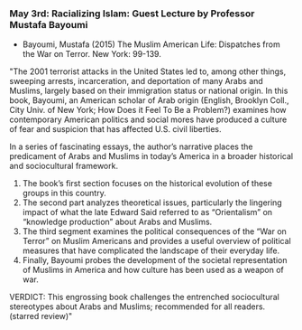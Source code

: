 ### May 3rd: Racializing Islam: Guest Lecture by Professor Mustafa Bayoumi

- Bayoumi, Mustafa (2015) The Muslim American Life: Dispatches from the War on Terror. New York:  99-139.

"The 2001 terrorist attacks in the United States led to, among other things, sweeping arrests, incarceration, and deportation of many Arabs and Muslims, largely based on their immigration status or national origin. In this book, Bayoumi, an American scholar of Arab origin (English, Brooklyn Coll., City Univ. of New York; How Does it Feel To Be a Problem?) examines how contemporary American politics and social mores have produced a culture of fear and suspicion that has affected U.S. civil liberties.

In a series of fascinating essays, the author’s narrative places the predicament of Arabs and Muslims in today’s America in a broader historical and sociocultural framework.

1. The book’s first section focuses on the historical evolution of these groups in this country.
2. The second part analyzes theoretical issues, particularly the lingering impact of what the late Edward Said referred to as “Orientalism” on “knowledge production” about Arabs and Muslims.
3. The third segment examines the political consequences of the “War on Terror” on Muslim Americans and provides a useful overview of political measures that have complicated the landscape of their everyday life.
4. Finally, Bayoumi probes the development of the societal representation of Muslims in America and how culture has been used as a weapon of war.

VERDICT: This engrossing book challenges the entrenched sociocultural stereotypes about Arabs and Muslims; recommended for all readers. (starred review)"
